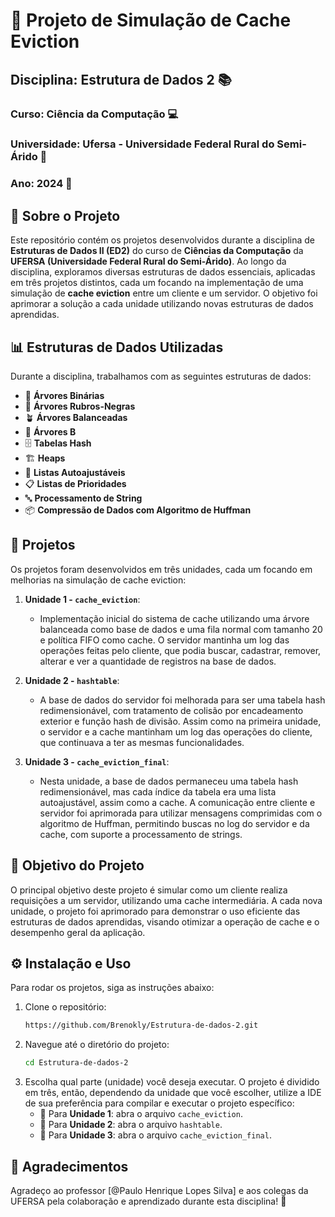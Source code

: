 # 💾 Projeto de Simulação de Cache Eviction


## Disciplina: Estrutura de Dados 2 📚
### Curso: Ciência da Computação 💻
### Universidade: Ufersa - Universidade Federal Rural do Semi-Árido 🌱
### Ano: 2024 📅


## 📖 Sobre o Projeto

Este repositório contém os projetos desenvolvidos durante a disciplina de **Estruturas de Dados II (ED2)** do curso de **Ciências da Computação** da **UFERSA (Universidade Federal Rural do Semi-Árido)**. Ao longo da disciplina, exploramos diversas estruturas de dados essenciais, aplicadas em três projetos distintos, cada um focando na implementação de uma simulação de **cache eviction** entre um cliente e um servidor. O objetivo foi aprimorar a solução a cada unidade utilizando novas estruturas de dados aprendidas.

## 📊 Estruturas de Dados Utilizadas

Durante a disciplina, trabalhamos com as seguintes estruturas de dados:

- 🌳 **Árvores Binárias**
- 🌲 **Árvores Rubros-Negras**
- 🪴 **Árvores Balanceadas**
- 🌲 **Árvores B**
- 🗄️ **Tabelas Hash**
- 🏗️ **Heaps**
- 📜 **Listas Autoajustáveis**
- 📋 **Listas de Prioridades**
- 🔤 **Processamento de String**
- 📦 **Compressão de Dados com Algoritmo de Huffman**

## 🚀 Projetos

Os projetos foram desenvolvidos em três unidades, cada um focando em melhorias na simulação de cache eviction:

1. **Unidade 1 - `cache_eviction`**: 
   - Implementação inicial do sistema de cache utilizando uma árvore balanceada como base de dados e uma fila normal com tamanho 20 e política FIFO como cache. O servidor mantinha um log das operações feitas pelo cliente, que podia buscar, cadastrar, remover, alterar e ver a quantidade de registros na base de dados.

2. **Unidade 2 - `hashtable`**:
   - A base de dados do servidor foi melhorada para ser uma tabela hash redimensionável, com tratamento de colisão por encadeamento exterior e função hash de divisão. Assim como na primeira unidade, o servidor e a cache mantinham um log das operações do cliente, que continuava a ter as mesmas funcionalidades.

3. **Unidade 3 - `cache_eviction_final`**:
   - Nesta unidade, a base de dados permaneceu uma tabela hash redimensionável, mas cada índice da tabela era uma lista autoajustável, assim como a cache. A comunicação entre cliente e servidor foi aprimorada para utilizar mensagens comprimidas com o algoritmo de Huffman, permitindo buscas no log do servidor e da cache, com suporte a processamento de strings.

## 🎯 Objetivo do Projeto

O principal objetivo deste projeto é simular como um cliente realiza requisições a um servidor, utilizando uma cache intermediária. A cada nova unidade, o projeto foi aprimorado para demonstrar o uso eficiente das estruturas de dados aprendidas, visando otimizar a operação de cache e o desempenho geral da aplicação.

## ⚙️ Instalação e Uso

Para rodar os projetos, siga as instruções abaixo:

1. Clone o repositório:
   ```bash
   https://github.com/Brenokly/Estrutura-de-dados-2.git
   ```
2. Navegue até o diretório do projeto:
   ```bash
   cd Estrutura-de-dados-2
   ```
3. Escolha qual parte (unidade) você deseja executar. O projeto é dividido em três, então, dependendo da unidade que você escolher, utilize a IDE de sua preferência para compilar e executar o projeto específico:
   - 🔄 Para **Unidade 1**: abra o arquivo `cache_eviction`.
   - 🔄 Para **Unidade 2**: abra o arquivo `hashtable`.
   - 🔄 Para **Unidade 3**: abra o arquivo `cache_eviction_final`.

## 🙏 Agradecimentos

Agradeço ao professor [@Paulo Henrique Lopes Silva] e aos colegas da UFERSA pela colaboração e aprendizado durante esta disciplina! 🌟
```
